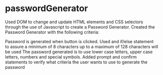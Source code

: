 # passwordGenerator

Used DOM to change and update HTML elements and CSS selectors through the use of Javascript to create a Password Generator. Created the Password Generator with the following criteria:

Password is generated when button is clicked.
Used and if/else statement to assure a minimum of 8 characters up to a  maximum of 128 characters will be used
The password generated is to use lower case letters, upper case letters, numbers and special symbols.
Added prompt and confirm statements to verify what criteria the user wants to use to generate the password
